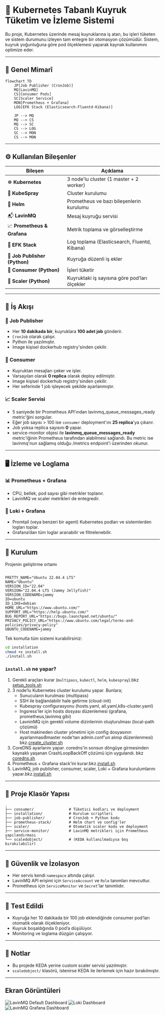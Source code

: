 # 🚀 Kubernetes Tabanlı Kuyruk Tüketim ve İzleme Sistemi

Bu proje, Kubernetes üzerinde mesaj kuyruklarına iş atan, bu işleri tüketen ve sistem durumunu izleyen tam entegre bir otomasyon çözümüdür. Sistem, kuyruk yoğunluğuna göre pod ölçeklemesi yaparak kaynak kullanımını optimize eder.

---

## 🧱 Genel Mimarî

```
flowchart TD
    JP[Job Publisher (CronJob)]
    MQ[LavinMQ]
    CS[Consumer Pods]
    SC[Scaler Service]
    MON[Prometheus + Grafana]
    LOG[EFK Stack (Elasticsearch-Fluentd-Kibana)]

    JP --> MQ
    MQ --> CS
    MQ --> SC
    CS --> LOG
    SC --> MON
    CS --> MON
```

---

## ⚙️ Kullanılan Bileşenler

| Bileşen | Açıklama |
|--------|----------|
| ☸️ **Kubernetes** | 3 node'lu cluster (1 master + 2 worker) |
| 🧰 **KubeSpray** | Cluster kurulumu |
| 🔧 **Helm** | Prometheus ve bazı bileşenlerin kurulumu |
| 📬 **LavinMQ** | Mesaj kuyruğu servisi |
| 📈 **Prometheus & Grafana** | Metrik toplama ve görselleştirme |
| 📄 **EFK Stack** | Log toplama (Elasticsearch, Fluentd, Kibana) |
| 🐍 **Job Publisher (Python)** | Kuyruğa düzenli iş ekler |
| 🐍 **Consumer (Python)** | İşleri tüketir |
| 🐍 **Scaler (Python)** | Kuyruktaki iş sayısına göre pod’ları ölçekler |

---

## 🔁 İş Akışı

### 🧨 Job Publisher

-  Her **10 dakikada bir**, kuyruklara **100 adet job** gönderir.
- `CronJob` olarak çalışır.
-  Python ile yazılmıştır.
-  Image kişisel dockerhub registry'sinden çekilir.


### 🧲 Consumer

- Kuyruktan mesajları çeker ve işler.
- Varsayılan olarak **0 replica** olarak deploy edilmiştir.
- Image kişisel dockerhub registry'sinden çekilir.
- Her seferinde 1 job işleyecek şekilde ayarlanmıştır.

### 📈 Scaler Servisi

- 5 saniyede bir Prometheus API’ından lavinmq_queue_messages_ready metric'ğini sorgular.
- Eğer job sayısı > 100 ise `consumer` deployment'ını **25 replica**'ya çıkarır.
- Job yoksa replica sayısını **0** yapar.
- service-monitor objesi ile **lavinmq_queue_messages_ready** metric'iğinin Prometheus tarafından alabilmesi sağlandı. Bu metric ise lavinmq'nun sağlamış olduğu /metrics endpoint'i üzerinden okunur.

---

## 🖥️ İzleme ve Loglama

### 📊 Prometheus + Grafana

- CPU, bellek, pod sayısı gibi metrikler toplanır.
- LavinMQ ve scaler metrikleri de entegredir.


### 📑 Loki + Grafana

- Promtail (veya benzeri bir agent) Kubernetes podları ve sistemlerden logları toplar.
- Grafana’dan tüm loglar aranabilir ve filtrelenebilir.

---

## 🚀 Kurulum
Projenin geliştirme ortamı
```

PRETTY_NAME="Ubuntu 22.04.4 LTS"
NAME="Ubuntu"
VERSION_ID="22.04"
VERSION="22.04.4 LTS (Jammy Jellyfish)"
VERSION_CODENAME=jammy
ID=ubuntu
ID_LIKE=debian
HOME_URL="https://www.ubuntu.com/"
SUPPORT_URL="https://help.ubuntu.com/"
BUG_REPORT_URL="https://bugs.launchpad.net/ubuntu/"
PRIVACY_POLICY_URL="https://www.ubuntu.com/legal/terms-and-policies/privacy-policy"
UBUNTU_CODENAME=jammy

```

Tek komutla tüm sistemi kurabilirsiniz:


```bash
cd installation
chmod +x install.sh
./install.sh
```

### `install.sh` ne yapar?

1. Gerekli araçları kurar (`multipass`, `kubectl`, `helm`, `kubespray`).bkz [setup_tools.sh](https://github.com/orkunincili/s4e-cluster/blob/main/installation/setup_tools.sh)
2. 3 node’lu Kubernetes cluster kurulumu yapar. Bunlara;
   - Sunucuların kurulması (multipass)
   - SSH ile bağlanılabilir hale getirme (cloud-init)
   - Kubespray configurasyonu (hosts.yaml, all.yaml,k8s-cluster.yaml)
   - Ingsress'ler için hosts dosyası düzenlemesi (grafana, prometheus,lavinmq gibi)
   - LavninMQ için gerekli volume dizinlerinin oluşturulması (local-path çözümü)
   - Host makineden cluster yönetimi için config dosyasının ayarlanması8master node'tan admin.conf'un alınıp düzenlenmesi)
     bkz.[create_cluster.sh](https://github.com/orkunincili/s4e-cluster/blob/main/installation/create_cluster.sh)
4. CoreDNS ayarlarını yapar. coredns'in sonsun döngüye girmesinden kaynaklı yaşanan CrashLoopBackOff çözümü için uygulandı. bkz [coredns.sh](https://github.com/orkunincili/s4e-cluster/blob/main/installation/coredns.sh)
5. Prometheus + Grafana stack’ini kurar.bkz.[install.sh](https://github.com/orkunincili/s4e-cluster/blob/main/installation/install.sh)
6. LavinMQ, job publisher, consumer, scaler, Loki + Grafana kurulumlarını yapar.bkz.[install.sh](https://github.com/orkunincili/s4e-cluster/blob/main/installation/install.sh)

---

## 📁 Proje Klasör Yapısı

```
.
├── consumer/                # Tüketici kodları ve deployment                     
├── installation/            # Kurulum scriptleri
├── job-publisher/           # CronJob + Python kodu
├── prometheus-stack/        # Helm chart ve config'ler
├── scaler/                  # Otomatik scaler kodu ve deployment
├── service-monitor/         # LavinMQ metrikleri için Prometheus yapılandırması
└── scaledobject/            # (KEDA kullanılmadıysa boş bırakılabilir)
```

---

## 🔐 Güvenlik ve İzolasyon

- Her servis kendi `namespace` altında çalışır.
- LavinMQ API erişimi için `ServiceAccount` ve `Role` tanımları mevcuttur.
- Prometheus için `ServiceMonitor` ve `Secret`'lar tanımlıdır.

---

## 🧪 Test Edildi

- Kuyruğa her 10 dakikada bir 100 job eklendiğinde consumer pod’ları otomatik olarak ölçekleniyor.
- Kuyruk boşaldığında 0 pod’a düşülüyor.
- Monitoring ve loglama düzgün çalışıyor.

---

## 📌 Notlar

- Bu projede KEDA yerine custom scaler servisi yazılmıştır.
- `scaledobject/` klasörü, istenirse KEDA ile ilerlemek için hazır bırakılmıştır.

---
##  Ekran Görüntüleri
![LavinMQ Default Dashboard](images/1.png)
![Loki Dashboard](images/2.png)
![LavinMQ Grafana Dashboard](images/3.png)



